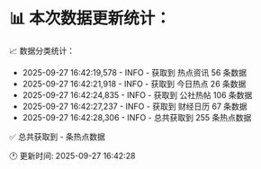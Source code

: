 📊 本次数据更新统计：
==========================

📈 数据分类统计：
- 2025-09-27 16:42:19,578 - INFO - 获取到 热点资讯 56 条数据
- 2025-09-27 16:42:21,918 - INFO - 获取到 今日热点 26 条数据
- 2025-09-27 16:42:24,835 - INFO - 获取到 公社热帖 106 条数据
- 2025-09-27 16:42:27,237 - INFO - 获取到 财经日历 67 条数据
- 2025-09-27 16:42:28,306 - INFO - 总共获取到 255 条热点数据

✅ 总共获取到 - 条热点数据

🕐 更新时间: 2025-09-27 16:42:28
